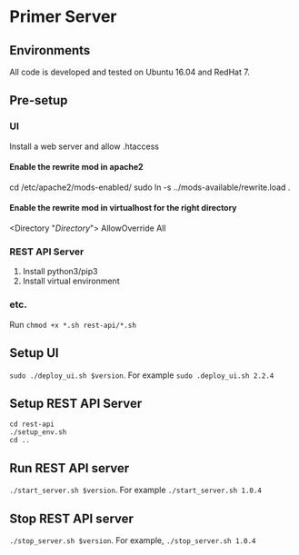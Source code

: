 # Primer Server

## Environments
All code is developed and tested on Ubuntu 16.04 and RedHat 7.

## Pre-setup
### UI
Install a web server and allow .htaccess

#### Enable the rewrite mod in apache2
cd /etc/apache2/mods-enabled/
sudo ln -s ../mods-available/rewrite.load .

#### Enable the rewrite mod in virtualhost for the right directory
<Directory "$Directory$">
     AllowOverride All
</Directory>


### REST API Server
1. Install python3/pip3
2. Install virtual environment

### etc.
Run `chmod +x *.sh rest-api/*.sh`

## Setup UI
`sudo ./deploy_ui.sh $version`. For example `sudo .deploy_ui.sh 2.2.4`


## Setup REST API Server
```
cd rest-api
./setup_env.sh
cd ..
```
## Run REST API server
`./start_server.sh $version`. For example `./start_server.sh 1.0.4`

## Stop REST API server
`./stop_server.sh $version`. For example, `./stop_server.sh 1.0.4`
